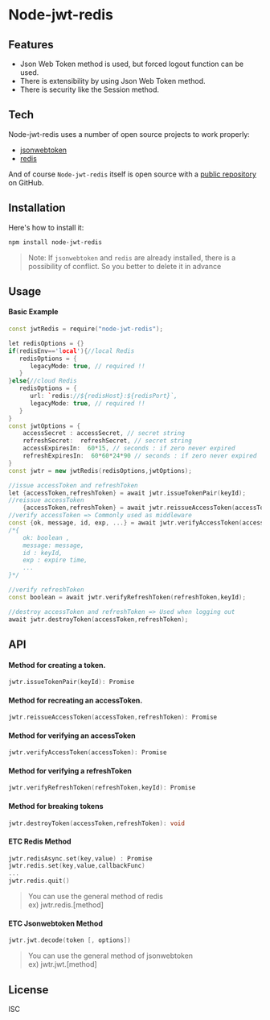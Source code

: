 # Node-jwt-redis

## Features

- Json Web Token method is used, but forced logout function can be used.
- There is extensibility by using Json Web Token method.
- There is security like the Session method.

## Tech

Node-jwt-redis uses a number of open source projects to work properly:

- [jsonwebtoken](https://www.npmjs.com/package/jsonwebtoken)
- [redis](https://www.npmjs.com/package/redis)

And of course `Node-jwt-redis` itself is open source with a [public repository](https://github.com/goormee/node-jwt-redis)
 on GitHub.

## Installation

Here's how to install it:
```bash
npm install node-jwt-redis
```
> Note: 
If `jsonwebtoken` and `redis` are already installed, there is a possibility of conflict.
So you better to delete it in advance

## Usage
#### Basic Example
```cpp
const jwtRedis = require("node-jwt-redis");

let redisOptions = {}
if(redisEnv=='local'){//local Redis
   redisOptions = {
      legacyMode: true, // required !!
   }
}else{//cloud Redis
   redisOptions = {
      url: `redis://${redisHost}:${redisPort}`,
      legacyMode: true, // required !!
   }
}
const jwtOptions = {
    accessSecret : accessSecret, // secret string
    refreshSecret:  refreshSecret, // secret string
    accessExpiresIn:  60*15, // seconds : if zero never expired
    refreshExpiresIn:  60*60*24*90 // seconds : if zero never expired
}
const jwtr = new jwtRedis(redisOptions,jwtOptions);

//issue accessToken and refreshToken
let {accessToken,refreshToken} = await jwtr.issueTokenPair(keyId);
//reissue accessToken
    {accessToken,refreshToken} = await jwtr.reissueAccessToken(accessToken,refreshToken);
//verify accessToken => Commonly used as middleware
const {ok, message, id, exp, ...} = await jwtr.verifyAccessToken(accessToken);
/*{
    ok: boolean ,
    message: message,
    id : keyId,
    exp : expire time,
    ...
}*/

//verify refreshToken
const boolean = await jwtr.verifyRefreshToken(refreshToken,keyId);

//destroy accessToken and refreshToken => Used when logging out
await jwtr.destroyToken(accessToken,refreshToken);
```

## API


#### Method for creating a token.
```cpp
jwtr.issueTokenPair(keyId): Promise
```
#### Method for recreating an accessToken.
```cpp
jwtr.reissueAccessToken(accessToken,refreshToken): Promise
```
#### Method for verifying an accessToken
```cpp
jwtr.verifyAccessToken(accessToken): Promise
```
#### Method for verifying a refreshToken
```cpp
jwtr.verifyRefreshToken(refreshToken,keyId): Promise
```
#### Method for breaking tokens
```cpp
jwtr.destroyToken(accessToken,refreshToken): void
```
#### ETC Redis Method
```cpp
jwtr.redisAsync.set(key,value) : Promise
jwtr.redis.set(key,value,callbackFunc) 
...
jwtr.redis.quit()
```
> You can use the general method of redis\
ex) jwtr.redis.[method]

#### ETC Jsonwebtoken Method
```cpp
jwtr.jwt.decode(token [, options])
```
> You can use the general method of jsonwebtoken\
ex) jwtr.jwt.[method]

## License

ISC
